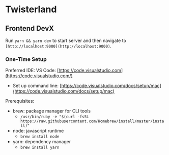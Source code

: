 # Twisterland

## Frontend DevX

Run `yarn && yarn dev` to start server and then navigate to `[http://localhost:9000](http://localhost:9000)`.

### One-Time Setup
Preferred IDE: VS Code: [https://code.visualstudio.com](https://code.visualstudio.com/)

- Set up command line: [https://code.visualstudio.com/docs/setup/mac](https://code.visualstudio.com/docs/setup/mac)

Prerequisites:

- brew: package manager for CLI tools
    - `/usr/bin/ruby -e "$(curl -fsSL https://raw.githubusercontent.com/Homebrew/install/master/install)"`
- node: javascript runtime
    - `brew install node`
- yarn: dependency manager
    - `brew install yarn`

